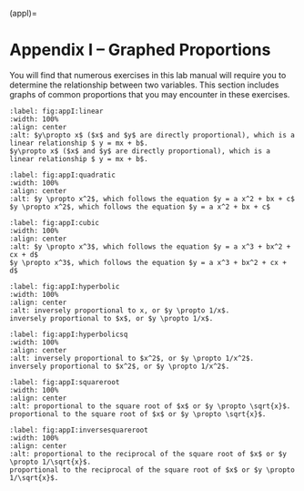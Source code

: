 (appI)=
# Appendix I – Graphed Proportions

You will find that numerous exercises in this lab manual will require you to determine the relationship between two variables. This section includes graphs of common proportions that you may encounter in these exercises.

```{figure} ../figures/linear.svg
:label: fig:appI:linear
:width: 100%
:align: center
:alt: $y\propto x$ ($x$ and $y$ are directly proportional), which is a linear relationship $ y = mx + b$.
$y\propto x$ ($x$ and $y$ are directly proportional), which is a linear relationship $ y = mx + b$.
```

```{figure} ../figures/quadratic.svg
:label: fig:appI:quadratic
:width: 100%
:align: center
:alt: $y \propto x^2$, which follows the equation $y = a x^2 + bx + c$
$y \propto x^2$, which follows the equation $y = a x^2 + bx + c$
```

```{figure} ../figures/cubic.svg
:label: fig:appI:cubic
:width: 100%
:align: center
:alt: $y \propto x^3$, which follows the equation $y = a x^3 + bx^2 + cx + d$
$y \propto x^3$, which follows the equation $y = a x^3 + bx^2 + cx + d$
```

```{figure} ../figures/hyperbolic.svg
:label: fig:appI:hyperbolic
:width: 100%
:align: center
:alt: inversely proportional to x, or $y \propto 1/x$.
inversely proportional to $x$, or $y \propto 1/x$.
```

```{figure} ../figures/hyperbolicsq.svg
:label: fig:appI:hyperbolicsq
:width: 100%
:align: center
:alt: inversely proportional to $x^2$, or $y \propto 1/x^2$.
inversely proportional to $x^2$, or $y \propto 1/x^2$.
```

```{figure} ../figures/squareroot.svg
:label: fig:appI:squareroot
:width: 100%
:align: center
:alt: proportional to the square root of $x$ or $y \propto \sqrt{x}$.
proportional to the square root of $x$ or $y \propto \sqrt{x}$.
```

```{figure} ../figures/inversesquareroot.svg
:label: fig:appI:inversesquareroot
:width: 100%
:align: center
:alt: proportional to the reciprocal of the square root of $x$ or $y \propto 1/\sqrt{x}$.
proportional to the reciprocal of the square root of $x$ or $y \propto 1/\sqrt{x}$.
```
